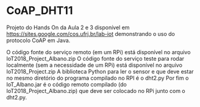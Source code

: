 # CoAP_DHT11
Projeto do Hands On da Aula 2 e 3 disponível em https://sites.google.com/cos.ufrj.br/lab-iot demonstrando o uso do protocolo CoAP em Java.

O código fonte do serviço remoto (em um RPi) está disponível no arquivo IoT2018_Project_Albano.zip
O código fonte do serviço teste para rodar localmente (sem a necessidade de um RPi) está disponível no arquivo IoT2018_Project.zip
A biblioteca Python para ler o sensor e que deve estar no mesmo diretório do programa compilado no RPI é o dht2.py
Por fim o IoT_Albano.jar é o código remoto compilado (do IoT2018_Project_Albano.zip) que deve ser colocado no RPi junto com o dht2.py.

